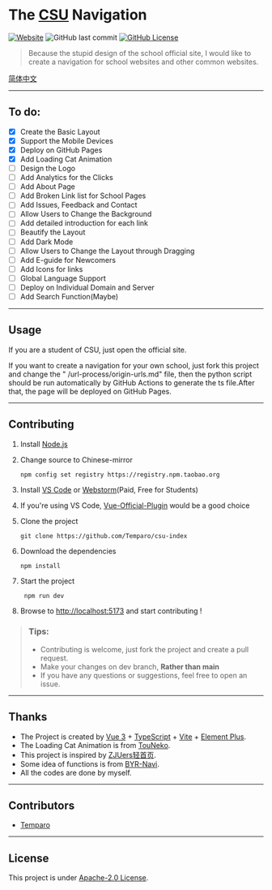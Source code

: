 # The [CSU](https://www.csu.edu.cn/) Navigation

[![Website](https://img.shields.io/website?url=https%3A%2F%2Fcsu-index.github.io%2F&up_message=CSU-Index&down_message=Time%20out&style=for-the-badge)](https://csu-index.github.io/)
![GitHub last commit](https://img.shields.io/github/last-commit/Temparo/csu-index?style=for-the-badge)
[![GitHub License](https://img.shields.io/github/license/Temparo/csu-index?style=for-the-badge)](LICENSE)

> Because the stupid design of the school official site, I would like to create a navigation for school websites and
> other common websites.

[简体中文](README.zh-Hans.md)

---

## To do:

- [x] Create the Basic Layout
- [x] Support the Mobile Devices
- [x] Deploy on GitHub Pages
- [x] Add Loading Cat Animation
- [ ] Design the Logo
- [ ] Add Analytics for the Clicks
- [ ] Add About Page
- [ ] Add Broken Link list for School Pages
- [ ] Add Issues, Feedback and Contact
- [ ] Allow Users to Change the Background
- [ ] Add detailed introduction for each link
- [ ] Beautify the Layout
- [ ] Add Dark Mode
- [ ] Allow Users to Change the Layout through Dragging
- [ ] Add E-guide for Newcomers
- [ ] Add Icons for links
- [ ] Global Language Support
- [ ] Deploy on Individual Domain and Server
- [ ] Add Search Function(Maybe)

---

## Usage

If you are a student of CSU, just open the official site.

If you want to create a navigation for your own school, just fork this project and change the "
/url-process/origin-urls.md" file, then the python script should be run automatically by GitHub Actions to generate the
ts file.After that, the page will be deployed on GitHub Pages.

---

## Contributing

1. Install [Node.js](https://nodejs.org/en/download/)

2. Change source to Chinese-mirror

   ```shell
   npm config set registry https://registry.npm.taobao.org
   ```

3. Install [VS Code](https://code.visualstudio.com/) or [Webstorm](https://www.jetbrains.com/webstorm/)(Paid, Free for
   Students)

4. If you're using VS Code, [Vue-Official-Plugin](https://marketplace.visualstudio.com/items?itemName=Vue.volar) would
   be a good choice

5. Clone the project

   ```shell
   git clone https://github.com/Temparo/csu-index
   ```

6. Download the dependencies

   ```shell
   npm install
   ```

7. Start the project

   ```shell
    npm run dev
   ```
8. Browse to [http://localhost:5173](http://localhost:5173) and start contributing !

> ### Tips:
> - Contributing is welcome, just fork the project and create a pull request.
> - Make your changes on dev branch, **Rather than main**
> - If you have any questions or suggestions, feel free to open an issue.

---

## Thanks

- The Project is created
  by [Vue 3](https://vuejs.org/) + [TypeScript](https://www.typescriptlang.org/) + [Vite](https://vitejs.dev/) + [Element Plus](https://element-plus.org).
- The Loading Cat Animation is from [TouNeko](https://codepen.io/touneko).
- This project is inspired by [ZJUers轻首页](https://zjuers.com/).
- Some idea of functions is from [BYR-Navi](https://github.com/BYR-Navi/BYR-Navi).
- All the codes are done by myself.

---

## Contributors

- [Temparo](https://github.com/Temparo)

---

## License

This project is under [Apache-2.0 License](LICENSE).